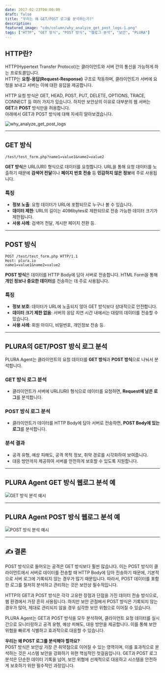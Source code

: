 ```yaml
---
date: 2017-02-23T00:00:00
draft: false
title: "우리는 왜 GET/POST 로그를 분석하는가?"
description: 
featured_image: "cdn/column/why_analyze_get_post_logs-1.png"
tags: ["HTTP", "GET 방식", "POST 방식", "웹로그 분석", "보안", "PLURA"]
---
```


## HTTP란?

HTTP(Hypertext Transfer Protocol)는 클라이언트와 서버 간의 통신을 가능하게 하는 프로토콜입니다.  
HTTP는 **요청-응답(Request-Response)** 구조로 작동하며, 클라이언트가 서버에 요청을 보내고 서버는 이에 대한 응답을 제공합니다.

HTTP 요청 방식은 GET, HEAD, POST, PUT, DELETE, OPTIONS, TRACE, CONNECT 등 여러 가지가 있습니다. 하지만 보안상의 이유로 대부분의 웹 서버는 **GET**과 **POST** 방식만을 허용합니다.  
아래에서 GET과 POST 방식에 대해 자세히 알아보겠습니다.

![why_analyze_get_post_logs](https://blog.plura.io/cdn/column/why_analyze_get_post_logs-1.png)
<!--more-->
---

## GET 방식

```plaintext
/test/test_form.php?name1=value1&name2=value2
```

**GET 방식**은 URL(URI) 형식으로 데이터를 요청합니다. URL을 통해 요청 데이터를 노출하기 때문에 **검색어 전달**이나 **페이지 번호 전송** 등 **민감하지 않은 정보**에 주로 사용됩니다.  

### 특징
- **정보 노출**: 요청 데이터가 URL에 포함되므로 누구나 볼 수 있습니다.  
- **데이터 제한**: URL의 길이는 4096bytes로 제한되므로 전송 가능한 데이터 크기가 제한됩니다.  
- **사용 사례**: 검색어 전달, 게시판 페이지 전환 등.

---

## POST 방식

```plaintext
POST /test/test_form.php HTTP/1.1
Host: plura.io
name1=value1&name2=value2
```

**POST 방식**은 데이터를 HTTP Body에 담아 서버로 전송합니다. HTML Form을 통해 **개인 정보나 중요한 데이터**를 전송하는 데 주로 사용됩니다.  

### 특징
- **정보 보호**: 데이터가 URL에 노출되지 않아 GET 방식보다 상대적으로 안전합니다.  
- **데이터 크기 제한 없음**: 서버의 응답 지연 시간 내에서는 대량의 데이터를 전송할 수 있습니다.  
- **사용 사례**: 회원 아이디, 비밀번호, 개인정보 전송 등.

---

## PLURA의 GET/POST 방식 로그 분석

PLURA Agent는 클라이언트의 요청 데이터를 **GET 방식**과 **POST 방식**으로 나눠서 분석합니다.  

### GET 방식 로그 분석
- 클라이언트가 서버에 URL(URI) 형식으로 데이터를 요청하면, **Request에 남은 로그**를 분석합니다.

### POST 방식 로그 분석
- 클라이언트가 데이터를 HTTP Body에 담아 서버로 전송하면, **POST Body에 있는 로그**를 분석합니다.

### 분석 결과
- 공격 유형, 예상 피해도, 공격 목적 정보, 취약 경로를 시각화하여 보여줍니다.  
- 대응 방안까지 제공하여 서버를 안전하게 보호할 수 있도록 지원합니다.

---

## PLURA Agent GET 방식 웹로그 분석 예

![GET 방식 분석 예시](https://github.com/user-attachments/assets/3394cebf-62da-4adc-9067-cf6597c71b27)

---

## PLURA Agent POST 방식 웹로그 분석 예

![POST 방식 분석 예시](https://github.com/user-attachments/assets/37861a64-828c-49ea-9c5a-bfc8ee320726)

---

## ✍️ 결론

POST 방식으로 들어오는 공격은 GET 방식보다 훨씬 많습니다. 이는 POST 방식이 클라이언트에서 서버로 데이터를 전송할 때 HTTP Body에 담아 전송하기 때문에, 기본적으로 서버 로그에 기록되지 않는 경우가 많기 때문입니다. 따라서, POST 데이터를 포함한 로그를 철저히 분석하고 관리하는 것은 보안상 필수적입니다.

HTTP의 GET과 POST 방식은 각각 고유한 장점과 단점을 가진 데이터 전송 방식으로, 웹 환경에서 가장 흔히 사용됩니다. 하지만 보안 관점에서 POST 방식은 기록되지 않는 경우가 많아, 제대로 관리되지 않을 경우 심각한 보안 위협으로 이어질 수 있습니다.

PLURA Agent는 GET과 POST 방식을 모두 분석하여, 클라이언트 요청 데이터를 실시간으로 모니터링하고 공격 유형, 예상 피해도, 대응 방안을 제공합니다. 이를 통해 보안 위협을 빠르게 식별하고 효과적으로 대응할 수 있습니다.

**우리는 왜 POST 로그를 분석해야 할까요?**  
POST 방식은 보안상 가장 큰 취약점으로 이어질 수 있는 영역이며, 이를 효과적으로 분석하는 것은 시스템 보안을 강화하기 위한 핵심적인 첫걸음입니다. GET과 POST 로그 분석은 단순한 데이터 기록을 넘어, 보안 위협에 선제적으로 대응하고 시스템을 안전하게 보호하기 위한 필수적인 과정입니다.
